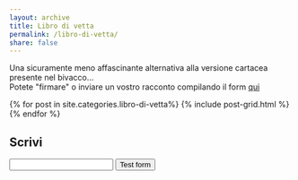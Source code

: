 ```yaml
---
layout: archive
title: Libro di vetta
permalink: /libro-di-vetta/ 
share: false
--- 
```


Una sicuramente meno affascinante alternativa alla versione cartacea presente nel bivacco…  
Potete "firmare" o inviare un vostro racconto compilando il form [qui](#form)

<div class="tiles">
{% for post in site.categories.libro-di-vetta%}
  {% include post-grid.html %}
{% endfor %}
</div><!-- /.tiles -->

<a id="form"></a> 
## Scrivi 
<form action="https://getsimpleform.com/messages?form_api_token=f11a9e6dbe5ef1d546bcc99796912267" method="post"> <!-- the redirect_to is optional, the form will redirect to the referrer on submission --> <input type='hidden' name='redirect_to' value='<the complete return url e.g. http://fooey.com/thank-you.html>' /> <!-- all your input fields here.... --> <input type='text' name='test' /> <input type='submit' value='Test form' /> </form>
